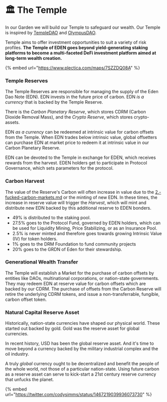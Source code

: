 # 🏛 The Temple

In our Garden we will build our Temple to safeguard our wealth. Our Temple is inspired by [TempleDAO](https://templedao.medium.com/temple-introducing-our-guiding-principles-5fe566101f91) and [OlympusDAO](https://docs.olympusdao.finance).

Temple aims to offer investment opportunities to suit a variety of risk profiles. **The Temple of EDEN goes beyond yield-generating staking platforms to become a multi-faceted DeFi investment platform aimed at long-term wealth creation.**



{% embed url="https://www.plectica.com/maps/7SZZDQ08A" %}

### Temple Reserves

The Temple Reserves are responsible for managing the supply of the Eden Dao Note (EDN). EDN invests in the future price of carbon. EDN _is a currency_ that is backed by the Temple Reserve.&#x20;

There is the _Carbon Planetary Reserve_, which stores CDRM (Carbon Dioxide Removal Mass), and the _Crypto Reserve_, which stores crypto-assets.

EDN _as a currency_ can be redeemed at intrinsic value for carbon offsets from the Temple. When EDN trades below intrinsic value, global offsetters can purchase EDN at market price to redeem it at intrinsic value in our Carbon Planetary Reserve.&#x20;

EDN can be devoted to the Temple in exchange for EDEN, which receives rewards from the harvest. EDEN holders get to participate in Protocol Governance, which sets parameters for the protocol.&#x20;



### Carbon Harvest

The value of the Reserve's Carbon will often increase in value due to the [2.-fucked-carbon-markets.md](../the-potential/2.-fucked-carbon-markets.md "mention") or the minting of new EDN. In these times, the increase in reserve value will trigger the _Harvest_, which will mint and distribute new EDN backed by this additional reserve to EDEN bonders.&#x20;

* 49% is distributed to the staking pool.
* 27.5% goes to the Protocol Fund, governed by EDEN holders, which can be used for Liquidity Mining, Price Stabilizing, or as an Insurance Pool.
* 2.5% is never minted and therefore goes towards growing Intrinsic Value (IV) for token holders.
* 1% goes to the DRM Foundation to fund community projects
* 20% goes to the GRDN of Eden for their stewardship.



### Generational Wealth Transfer

The Temple will establish a Market for the purchase of carbon offsets by entities like DAOs, multinational corporations, or nation-state governments. They may redeem EDN at reserve value for carbon offsets which are backed by our CDRM. The purchase of offsets from the Carbon Reserve will retire the underlying CDRM tokens, and issue a non-transferrable, fungible, carbon offset token.



### Natural Capital Reserve Asset

Historically, nation-state currencies have shaped our physical world. These started out backed by gold. Gold was the reserve asset for global currencies.

In recent history, USD has been the global reserve asset. And it's time to move beyond a currency backed by the military industrial complex and the oil industry.

A truly _global_ currency ought to be decentralized and benefit the people of the whole world, not those of a particular nation-state. Using future carbon as a reserve asset can serve to kick-start a 21st century reserve currency that unfucks the planet.

{% embed url="https://twitter.com/codysimms/status/1467219039936073730" %}

